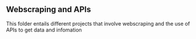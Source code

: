 ## Webscraping and APIs

This folder entails different projects that involve webscraping and the use of APIs to get data and infomation
